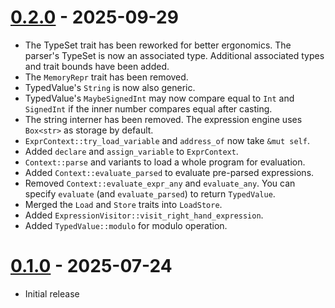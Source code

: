 # [0.2.0] - 2025-09-29

- The TypeSet trait has been reworked for better ergonomics. The parser's TypeSet is now an associated type. Additional associated types and trait bounds have been added.
- The `MemoryRepr` trait has been removed.
- TypedValue's `String` is now also generic.
- TypedValue's `MaybeSignedInt` may now compare equal to `Int` and `SignedInt` if the inner number compares equal after casting.
- The string interner has been removed. The expression engine uses `Box<str>` as storage by default.
- `ExprContext::try_load_variable` and `address_of` now take `&mut self`.
- Added `declare` and `assign_variable` to `ExprContext`.
- `Context::parse` and variants to load a whole program for evaluation.
- Added `Context::evaluate_parsed` to evaluate pre-parsed expressions.
- Removed `Context::evaluate_expr_any` and `evaluate_any`. You can specify `evaluate` (and `evaluate_parsed`) to return `TypedValue`.
- Merged the `Load` and `Store` traits into `LoadStore`.
- Added `ExpressionVisitor::visit_right_hand_expression`.
- Added `TypedValue::modulo` for modulo operation.

# [0.1.0] - 2025-07-24

- Initial release

[0.2.0]: https://github.com/bugadani/somni/compare/somni-expr-v0.1.0...somni-expr-v0.2.0
[0.1.0]: https://github.com/bugadani/somni/releases/tag/somni-expr-v0.1.0
